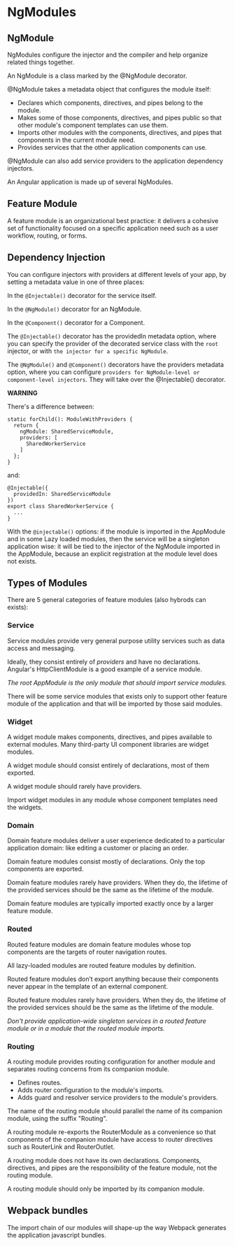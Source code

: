 # NgModules

## NgModule

NgModules configure the injector and the compiler and help organize related things together.

An NgModule is a class marked by the @NgModule decorator.

@NgModule takes a metadata object that configures the module itself:

- Declares which components, directives, and pipes belong to the module.
- Makes some of those components, directives, and pipes public so that other module's component templates can use them.
- Imports other modules with the components, directives, and pipes that components in the current module need.
- Provides services that the other application components can use.

@NgModule can also add service providers to the application dependency injectors.

An Angular application is made up of several NgModules.

## Feature Module

A feature module is an organizational best practice: it delivers a cohesive set of functionality focused on a specific application need such as a user workflow, routing, or forms.

## Dependency Injection

You can configure injectors with providers at different levels of your app, by setting a metadata value in one of three places:

In the `@Injectable()` decorator for the service itself.

In the `@NgModule()` decorator for an NgModule.

In the `@Component()` decorator for a Component.

The `@Injectable()` decorator has the providedIn metadata option, where you can specify the provider of the decorated service class with the `root` injector, or with `the injector for a specific NgModule`.

The `@NgModule()` and `@Component()` decorators have the providers metadata option, where you can configure `providers for NgModule-level or component-level injectors`. They will take over the @Injectable() decorator.

**WARNING**

There's a difference between:

    static forChild(): ModuleWithProviders {
      return {
        ngModule: SharedServiceModule,
        providers: [
          SharedWorkerService
        ]
      };
    }

and:

    @Injectable({
      providedIn: SharedServiceModule
    })
    export class SharedWorkerService {
      ...
    }

With the `@injectable()` options: if the module is imported in the AppModule and in some Lazy loaded modules, then the service will be a singleton application wise: it will be tied to the injector of the NgModule imported in the AppModule, because an explicit registration at the module level does not exists.

## Types of Modules

There are 5 general categories of feature modules (also hybrods can exists):

### Service

Service modules provide very general purpose utility services such as data access and messaging.

Ideally, they consist entirely of _providers_ and have no declarations. Angular's HttpClientModule is a good example of a service module.

_The root AppModule is the only module that should import service modules._

There will be some service modules that exists only to support other feature module of the application and that will be imported by those said modules.

### Widget

A widget module makes components, directives, and pipes available to external modules. Many third-party UI component libraries are widget modules.

A widget module should consist entirely of declarations, most of them exported.

A widget module should rarely have providers.

Import widget modules in any module whose component templates need the widgets.

### Domain

Domain feature modules deliver a user experience dedicated to a particular application domain: like editing a customer or placing an order.

Domain feature modules consist mostly of declarations. Only the top components are exported.

Domain feature modules rarely have providers. When they do, the lifetime of the provided services should be the same as the lifetime of the module.

Domain feature modules are typically imported exactly once by a larger feature module.

### Routed

Routed feature modules are domain feature modules whose top components are the targets of router navigation routes.

All lazy-loaded modules are routed feature modules by definition.

Routed feature modules don’t export anything because their components never appear in the template of an external component.

Routed feature modules rarely have providers. When they do, the lifetime of the provided services should be the same as the lifetime of the module. 

_Don't provide application-wide singleton services in a routed feature module or in a module that the routed module imports._

### Routing

A routing module provides routing configuration for another module and separates routing concerns from its companion module.

- Defines routes.
- Adds router configuration to the module's imports.
- Adds guard and resolver service providers to the module's providers.

The name of the routing module should parallel the name of its companion module, using the suffix "Routing".

A routing module re-exports the RouterModule as a convenience so that components of the companion module have access to router directives such as RouterLink and RouterOutlet.

A routing module does not have its own declarations. Components, directives, and pipes are the responsibility of the feature module, not the routing module.

A routing module should only be imported by its companion module.

## Webpack bundles

The import chain of our modules will shape-up the way Webpack generates the application javascript bundles.
